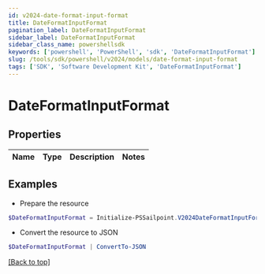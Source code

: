 ```yaml
---
id: v2024-date-format-input-format
title: DateFormatInputFormat
pagination_label: DateFormatInputFormat
sidebar_label: DateFormatInputFormat
sidebar_class_name: powershellsdk
keywords: ['powershell', 'PowerShell', 'sdk', 'DateFormatInputFormat'] 
slug: /tools/sdk/powershell/v2024/models/date-format-input-format
tags: ['SDK', 'Software Development Kit', 'DateFormatInputFormat']
---
```



# DateFormatInputFormat

## Properties

Name | Type | Description | Notes
------------ | ------------- | ------------- | -------------

## Examples

- Prepare the resource
```powershell
$DateFormatInputFormat = Initialize-PSSailpoint.V2024DateFormatInputFormat 
```

- Convert the resource to JSON
```powershell
$DateFormatInputFormat | ConvertTo-JSON
```


[[Back to top]](#) 

